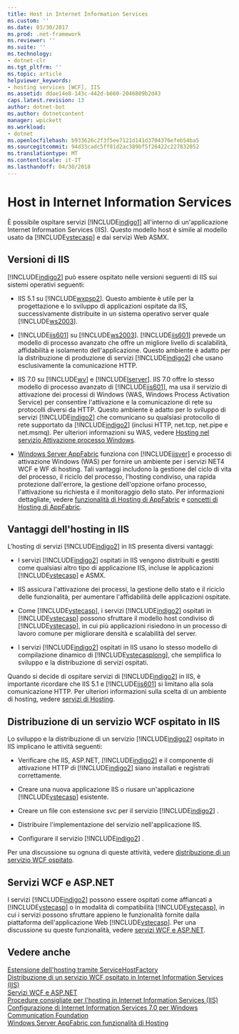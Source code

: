 ```yaml
---
title: Host in Internet Information Services
ms.custom: ''
ms.date: 03/30/2017
ms.prod: .net-framework
ms.reviewer: ''
ms.suite: ''
ms.technology:
- dotnet-clr
ms.tgt_pltfrm: ''
ms.topic: article
helpviewer_keywords:
- hosting services [WCF], IIS
ms.assetid: ddae14e8-143c-442d-b660-2046809b2d43
caps.latest.revision: 13
author: dotnet-bot
ms.author: dotnetcontent
manager: wpickett
ms.workload:
- dotnet
ms.openlocfilehash: b933626c2f3f5ee7121d141d3704376efeb54ba5
ms.sourcegitcommit: 94d33cadc5ff81d2ac389bf5f26422c227832052
ms.translationtype: MT
ms.contentlocale: it-IT
ms.lasthandoff: 04/30/2018
---
```

# <a name="hosting-in-internet-information-services"></a>Host in Internet Information Services
È possibile ospitare servizi [!INCLUDE[indigo1](../../../../includes/indigo1-md.md)] all'interno di un'applicazione Internet Information Services (IIS). Questo modello host è simile al modello usato da [!INCLUDE[vstecasp](../../../../includes/vstecasp-md.md)] e dai servizi Web ASMX.  
  
## <a name="versions-of-iis"></a>Versioni di IIS  
 [!INCLUDE[indigo2](../../../../includes/indigo2-md.md)] può essere ospitato nelle versioni seguenti di IIS sui sistemi operativi seguenti:  
  
-   IIS 5.1 su [!INCLUDE[wxpsp2](../../../../includes/wxpsp2-md.md)]. Questo ambiente è utile per la progettazione e lo sviluppo di applicazioni ospitate da IIS, successivamente distribuite in un sistema operativo server quale [!INCLUDE[ws2003](../../../../includes/ws2003-md.md)].  
  
-   [!INCLUDE[iis601](../../../../includes/iis601-md.md)] su [!INCLUDE[ws2003](../../../../includes/ws2003-md.md)]. [!INCLUDE[iis601](../../../../includes/iis601-md.md)] prevede un modello di processo avanzato che offre un migliore livello di scalabilità, affidabilità e isolamento dell'applicazione. Questo ambiente è adatto per la distribuzione di produzione di servizi [!INCLUDE[indigo2](../../../../includes/indigo2-md.md)] che usano esclusivamente la comunicazione HTTP.  
  
-   IIS 7.0 su [!INCLUDE[wv](../../../../includes/wv-md.md)] e [!INCLUDE[lserver](../../../../includes/lserver-md.md)]. IIS 7.0 offre lo stesso modello di processo avanzato di [!INCLUDE[iis601](../../../../includes/iis601-md.md)], ma usa il servizio di attivazione dei processi di Windows (WAS, Windows Process Activation Service) per consentire l'attivazione e la comunicazione di rete su protocolli diversi da HTTP. Questo ambiente è adatto per lo sviluppo di servizi [!INCLUDE[indigo2](../../../../includes/indigo2-md.md)] che comunicano su qualsiasi protocollo di rete supportato da [!INCLUDE[indigo2](../../../../includes/indigo2-md.md)] (inclusi HTTP, net.tcp, net.pipe e net.msmq). Per ulteriori informazioni su WAS, vedere [Hosting nel servizio Attivazione processo Windows](../../../../docs/framework/wcf/feature-details/hosting-in-windows-process-activation-service.md).  
  
-   [Windows Server AppFabric](http://go.microsoft.com/fwlink/?LinkId=196496) funziona con [!INCLUDE[iisver](../../../../includes/iisver-md.md)] e processo di attivazione Windows (WAS) per fornire un ambiente per i servizi NET4 WCF e WF di hosting. Tali vantaggi includono la gestione del ciclo di vita del processo, il riciclo del processo, l'hosting condiviso, una rapida protezione dall'errore, la gestione dell'opzione orfano processo, l'attivazione su richiesta e il monitoraggio dello stato. Per informazioni dettagliate, vedere [funzionalità di Hosting di AppFabric](http://go.microsoft.com/fwlink/?LinkId=196494) e [concetti di Hosting di AppFabric](http://go.microsoft.com/fwlink/?LinkId=196495).  
  
## <a name="benefits-of-iis-hosting"></a>Vantaggi dell'hosting in IIS  
 L'hosting di servizi [!INCLUDE[indigo2](../../../../includes/indigo2-md.md)] in IIS presenta diversi vantaggi:  
  
-   I servizi [!INCLUDE[indigo2](../../../../includes/indigo2-md.md)] ospitati in IIS vengono distribuiti e gestiti come qualsiasi altro tipo di applicazione IIS, incluse le applicazioni [!INCLUDE[vstecasp](../../../../includes/vstecasp-md.md)] e ASMX.  
  
-   IIS assicura l'attivazione dei processi, la gestione dello stato e il riciclo delle funzionalità, per aumentare l'affidabilità delle applicazioni ospitate.  
  
-   Come [!INCLUDE[vstecasp](../../../../includes/vstecasp-md.md)], i servizi [!INCLUDE[indigo2](../../../../includes/indigo2-md.md)] ospitati in [!INCLUDE[vstecasp](../../../../includes/vstecasp-md.md)] possono sfruttare il modello host condiviso di [!INCLUDE[vstecasp](../../../../includes/vstecasp-md.md)], in cui più applicazioni risiedono in un processo di lavoro comune per migliorare densità e scalabilità del server.  
  
-   I servizi [!INCLUDE[indigo2](../../../../includes/indigo2-md.md)] ospitati in IIS usano lo stesso modello di compilazione dinamico di [!INCLUDE[vstecasplong](../../../../includes/vstecasplong-md.md)], che semplifica lo sviluppo e la distribuzione di servizi ospitati.  
  
 Quando si decide di ospitare servizi di [!INCLUDE[indigo2](../../../../includes/indigo2-md.md)] in IIS, è importante ricordare che IIS 5.1 e [!INCLUDE[iis601](../../../../includes/iis601-md.md)] si limitano alla sola comunicazione HTTP. Per ulteriori informazioni sulla scelta di un ambiente di hosting, vedere [servizi di Hosting](../../../../docs/framework/wcf/hosting-services.md).  
  
## <a name="deploying-an-iis-hosted-wcf-service"></a>Distribuzione di un servizio WCF ospitato in IIS  
 Lo sviluppo e la distribuzione di un servizio [!INCLUDE[indigo2](../../../../includes/indigo2-md.md)] ospitato in IIS implicano le attività seguenti:  
  
-   Verificare che IIS, ASP.NET, [!INCLUDE[indigo2](../../../../includes/indigo2-md.md)] e il componente di attivazione HTTP di [!INCLUDE[indigo2](../../../../includes/indigo2-md.md)] siano installati e registrati correttamente.  
  
-   Creare una nuova applicazione IIS o riusare un'applicazione [!INCLUDE[vstecasp](../../../../includes/vstecasp-md.md)] esistente.  
  
-   Creare un file con estensione svc per il servizio [!INCLUDE[indigo2](../../../../includes/indigo2-md.md)] .  
  
-   Distribuire l'implementazione del servizio nell'applicazione IIS.  
  
-   Configurare il servizio [!INCLUDE[indigo2](../../../../includes/indigo2-md.md)] .  
  
 Per una discussione su ognuna di queste attività, vedere [distribuzione di un servizio WCF ospitato](../../../../docs/framework/wcf/feature-details/deploying-an-internet-information-services-hosted-wcf-service.md).  
  
## <a name="wcf-services-and-aspnet"></a>Servizi WCF e ASP.NET  
 I servizi [!INCLUDE[indigo2](../../../../includes/indigo2-md.md)] possono essere ospitati come affiancati a [!INCLUDE[vstecasp](../../../../includes/vstecasp-md.md)] o in modalità di compatibilità [!INCLUDE[vstecasp](../../../../includes/vstecasp-md.md)], in cui i servizi possono sfruttare appieno le funzionalità fornite dalla piattaforma dell'applicazione Web [!INCLUDE[vstecasp](../../../../includes/vstecasp-md.md)]. Per una discussione su queste funzionalità, vedere [servizi WCF e ASP.NET](../../../../docs/framework/wcf/feature-details/wcf-services-and-aspnet.md).  
  
## <a name="see-also"></a>Vedere anche  
 [Estensione dell'hosting tramite ServiceHostFactory](../../../../docs/framework/wcf/extending/extending-hosting-using-servicehostfactory.md)  
 [Distribuzione di un servizio WCF ospitato in Internet Information Services (IIS)](../../../../docs/framework/wcf/feature-details/deploying-an-internet-information-services-hosted-wcf-service.md)  
 [Servizi WCF e ASP.NET](../../../../docs/framework/wcf/feature-details/wcf-services-and-aspnet.md)  
 [Procedure consigliate per l'hosting in Internet Information Services (IIS)](../../../../docs/framework/wcf/feature-details/internet-information-services-hosting-best-practices.md)  
 [Configurazione di Internet Information Services 7.0 per Windows Communication Foundation](../../../../docs/framework/wcf/feature-details/configuring-iis-for-wcf.md)  
 [Windows Server AppFabric con funzionalità di Hosting](http://go.microsoft.com/fwlink/?LinkId=201276)
